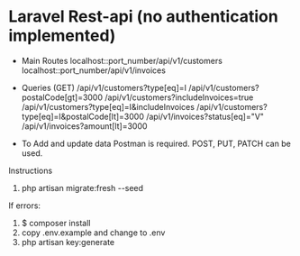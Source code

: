 # Laravel Rest-api (no authentication implemented)

* Main Routes
localhost::port_number/api/v1/customers
localhost::port_number/api/v1/invoices

* Queries (GET)
/api/v1/customers?type[eq]=I
/api/v1/customers?postalCode[gt]=3000
/api/v1/customers?includeInvoices=true
/api/v1/customers?type[eq]=I&includeInvoices
/api/v1/customers?type[eq]=I&postalCode[lt]=3000
/api/v1/invoices?status[eq]="V"
/api/v1/invoices?amount[lt]=3000

* To Add and update data
Postman is required. 
POST, PUT, PATCH can be used. 

Instructions
1. php artisan migrate:fresh --seed

If errors: 
1. $ composer install
2. copy .env.example and change to .env
3. php artisan key:generate
